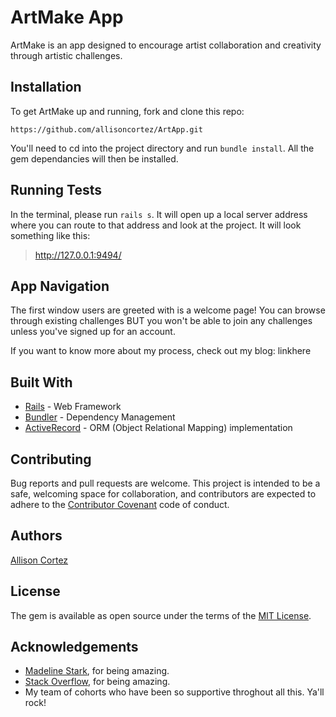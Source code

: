 # ArtMake App

ArtMake is an app designed to encourage artist collaboration and creativity through artistic challenges. 


## Installation

To get ArtMake up and running, fork and clone this repo:

``https://github.com/allisoncortez/ArtApp.git``

You'll need to cd into the project directory and run ``bundle install``. All the gem dependancies will then be installed.

## Running Tests

In the terminal, please run ``rails s``. It will open up a local server address where you can route to that address and look at the project. It will look something like this:

> http://127.0.0.1:9494/


## App Navigation

The first window users are greeted with is a welcome page!
You can browse through existing challenges BUT you won't be able to join any challenges unless you've signed up for an account.

If you want to know more about my process, check out my blog:
linkhere

## Built With 

 * [Rails](https://guides.rubyonrails.org/) - Web Framework
 * [Bundler](https://bundler.io/) - Dependency Management 
 * [ActiveRecord](https://guides.rubyonrails.org/active_record_basics.html) - ORM (Object Relational Mapping) implementation

## Contributing

Bug reports and pull requests are welcome. This project is intended to be a safe, welcoming space for collaboration, and contributors are expected to adhere to the [Contributor Covenant](http://contributor-covenant.org) code of conduct.


## Authors

[Allison Cortez](https://github.com/allisoncortez)

## License

The gem is available as open source under the terms of the [MIT License](https://opensource.org/licenses/MIT).


## Acknowledgements

* [Madeline Stark](https://github.com/Madeline-Stark), for being amazing.
* [Stack Overflow](https://stackoverflow.com/), for being amazing.
* My team of cohorts who have been so supportive throghout all this. Ya'll rock!
